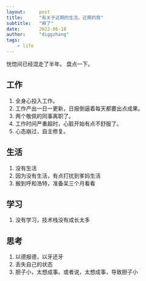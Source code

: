 ```yaml
---
layout:     post
title:      "有关于近期的生活，近期的我"
subtitle:   "麻了"
date:       2022-06-18
author:     "diggzhang"
tags:
    - life
---
```


恍惚间已经混走了半年。
盘点一下。

## 工作

1. 全身心投入工作。
2. 工作产出一日一更新，日报倒逼着每天都要出点成果。
3. 两个敬佩的同事离职了。
4. 工作时间严重超时，心脏开始有点不舒服了。
5. 心态崩过，自主修复。


## 生活

1. 没有生活
2. 因为没有生活，有点打扰到爹妈生活
3. 搬到呼和浩特，准备呆三个月看看

## 学习

1. 没有学习，技术栈没有成长太多

## 思考

1. 以德报德，以牙还牙
2. 丢失自己的状态
3. 胆子小，太想成事。或者说，太想成事，导致胆子小


